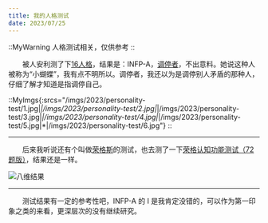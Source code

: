```yaml
---
title: 我的人格测试
date: 2023/07/25
---
```


::MyWarning
人格测试相关，仅供参考
::

　　被人安利测了下[16人格](https://www.16personalities.com/ch/%E4%BA%BA%E6%A0%BC%E6%B5%8B%E8%AF%95)，结果是：INFP-A，[调停者](https://www.16personalities.com/ch/infp-%E4%BA%BA%E6%A0%BC)，不出意料。她说这种人被称为“小蝴蝶”，我有点不明所以。调停者，我还以为是调停别人矛盾的那种人，仔细了解才知道是指调停自己。

::MyImgs{:srcs="/imgs/2023/personality-test/1.jpg|*|/imgs/2023/personality-test/2.jpg|*|/imgs/2023/personality-test/3.jpg|*|/imgs/2023/personality-test/4.jpg|*|/imgs/2023/personality-test/5.jpg|*|/imgs/2023/personality-test/6.jpg"}
::

***

　　后来我听说还有个叫做[荣格斯](https://www.jungus.cn/)的测试，也去测了一下[荣格认知功能测试（72题版）](https://www.jungus.cn/zh-hans/test/)，结果还是一样。

![八维结果](/imgs/2023/personality-test/7.jpg)

***

　　测试结果有一定的参考性吧，INFP-A 的 I 是我肯定没错的，可以作为第一印象之类的来看，更深层次的没有继续研究。